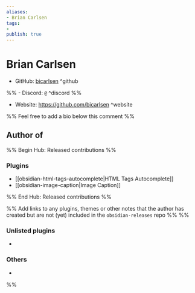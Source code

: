 ```yaml
---
aliases:
- Brian Carlsen
tags: 
- 
publish: true
---
```


# Brian Carlsen

- GitHub: [bicarlsen](https://github.com/bicarlsen/) ^github

%% - Discord: `@` ^discord %%

- Website: <https://github.com/bicarlsen> ^website

<!-- - [[Publish sites|Publish site]]: ^publish -->

%% Feel free to add a bio below this comment %%


## Author of

%% Begin Hub: Released contributions %%
### Plugins
- [[obsidian-html-tags-autocomplete|HTML Tags Autocomplete]]
- [[obsidian-image-caption|Image Caption]]

%% End Hub: Released contributions %%

%% Add links to any plugins, themes or other notes that the author has created but are not (yet) included in the `obsidian-releases` repo %%
%%
### Unlisted plugins

- 

### Others

- 
%%

<!--
## Sponsor this author

- [[GitHub sponsors]]: [Sponsor @bicarlsen on GitHub Sponsors](https://github.com/sponsors/bicarlsen) ^github-sponsor
- [[Buy me a coffee]]: ^buy-me-a-coffee
- [[PayPal]]: ^paypal
- [[Patreon]]: ^patreon

-->

<!--
## Follow this author

- [[YouTube Channels|On YouTube]]: ^youtube
- Twitter: ^twitter
- ...
-->
